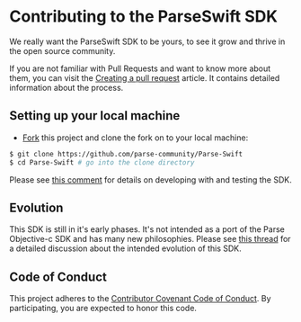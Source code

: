 # Contributing to the ParseSwift SDK

We really want the ParseSwift SDK to be yours, to see it grow and thrive in the open source community.

If you are not familiar with Pull Requests and want to know more about them, you can visit the [Creating a pull request](https://help.github.com/articles/creating-a-pull-request/) article. It contains detailed information about the process.

## Setting up your local machine

* [Fork](https://github.com/parse-community/Parse-Swift) this project and clone the fork on to your local machine:

```sh
$ git clone https://github.com/parse-community/Parse-Swift
$ cd Parse-Swift # go into the clone directory
```

Please see [this comment](https://github.com/parse-community/Parse-Swift/pull/12#issuecomment-656918156) for details on developing with and testing the SDK.

## Evolution

This SDK is still in it's early phases. It's not intended as a port of the Parse Objective-c SDK and has many new philosophies. Please see [this thread](https://github.com/parse-community/Parse-Swift/issues/3) for a detailed discussion about the intended evolution of this SDK.

## Code of Conduct

This project adheres to the [Contributor Covenant Code of Conduct](https://github.com/parse-community/.github/blob/master/CODE_OF_CONDUCT.md). By participating, you are expected to honor this code.

